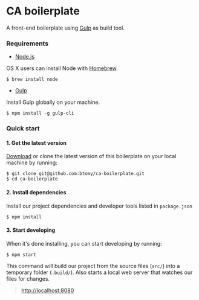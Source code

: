 CA boilerplate
======
A front-end boilerplate using [Gulp](http://gulpjs.com/ "Gulp.js") as build tool. 


### <a name="requirements"></a>Requirements  

* [Node.js](https://nodejs.org/en/ "Node.js") 

OS X users can install Node with [Homebrew](http://brew.sh/ "Homebrew").

```shell
$ brew install node
```

* [Gulp](https://github.com/gulpjs/gulp/blob/master/docs/getting-started.md "Getting Started with Gulp")  

Install Gulp globally on your machine.

```shell
$ npm install -g gulp-cli
```
### <a name="start"></a>Quick start  
#### 1. Get the latest version  
[Download](https://github.com/btomy/ca-boilerplate/archive/master.zip "Download .zip") or clone the latest version of this boilerplate on your local machine by running:

```shell
$ git clone git@github.com:btomy/ca-boilerplate.git   
$ cd ca-boilerplate
```

#### 2. Install dependencies
Install our project dependencies and developer tools listed in `package.json`

```shell
$ npm install 
```

#### 3. Start developing
When it's done installing, you can start developing by running:  

```shell
$ npm start
```
This command will build our project from the source files (`src/`) into a temporary folder (`.build/`). Also starts a local web server that watches our files for changes.

> [http://localhost:8080](http://localhost:8080)

